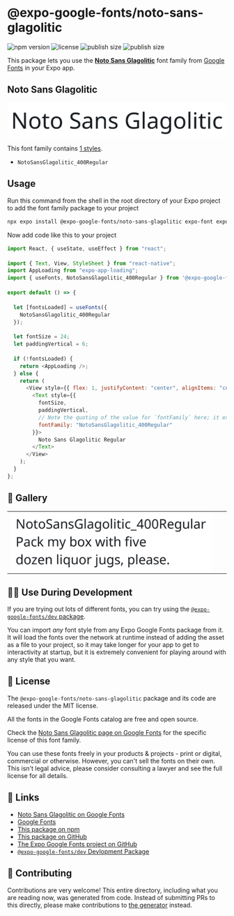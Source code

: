 # @expo-google-fonts/noto-sans-glagolitic

![npm version](https://flat.badgen.net/npm/v/@expo-google-fonts/noto-sans-glagolitic)
![license](https://flat.badgen.net/github/license/expo/google-fonts)
![publish size](https://flat.badgen.net/packagephobia/install/@expo-google-fonts/noto-sans-glagolitic)
![publish size](https://flat.badgen.net/packagephobia/publish/@expo-google-fonts/noto-sans-glagolitic)

This package lets you use the [**Noto Sans Glagolitic**](https://fonts.google.com/specimen/Noto+Sans+Glagolitic) font family from [Google Fonts](https://fonts.google.com/) in your Expo app.

## Noto Sans Glagolitic

![Noto Sans Glagolitic](./font-family.png)

This font family contains [1 styles](#-gallery).

- `NotoSansGlagolitic_400Regular`

## Usage

Run this command from the shell in the root directory of your Expo project to add the font family package to your project

```sh
npx expo install @expo-google-fonts/noto-sans-glagolitic expo-font expo-app-loading
```

Now add code like this to your project

```js
import React, { useState, useEffect } from "react";

import { Text, View, StyleSheet } from "react-native";
import AppLoading from "expo-app-loading";
import { useFonts, NotoSansGlagolitic_400Regular } from '@expo-google-fonts/noto-sans-glagolitic';

export default () => {

  let [fontsLoaded] = useFonts({
    NotoSansGlagolitic_400Regular
  });

  let fontSize = 24;
  let paddingVertical = 6;

  if (!fontsLoaded) {
    return <AppLoading />;
  } else {
    return (
      <View style={{ flex: 1, justifyContent: "center", alignItems: "center" }}>
        <Text style={{
          fontSize,
          paddingVertical,
          // Note the quoting of the value for `fontFamily` here; it expects a string!
          fontFamily: "NotoSansGlagolitic_400Regular"
        }}>
          Noto Sans Glagolitic Regular
        </Text>
      </View>
    );
  }
};
```

## 🔡 Gallery


||||
|-|-|-|
|![NotoSansGlagolitic_400Regular](./NotoSansGlagolitic_400Regular.ttf.png)||||


## 👩‍💻 Use During Development

If you are trying out lots of different fonts, you can try using the [`@expo-google-fonts/dev` package](https://github.com/expo/google-fonts/tree/master/font-packages/dev#readme).

You can import _any_ font style from any Expo Google Fonts package from it. It will load the fonts over the network at runtime instead of adding the asset as a file to your project, so it may take longer for your app to get to interactivity at startup, but it is extremely convenient for playing around with any style that you want.


## 📖 License

The `@expo-google-fonts/noto-sans-glagolitic` package and its code are released under the MIT license.

All the fonts in the Google Fonts catalog are free and open source.

Check the [Noto Sans Glagolitic page on Google Fonts](https://fonts.google.com/specimen/Noto+Sans+Glagolitic) for the specific license of this font family.

You can use these fonts freely in your products & projects - print or digital, commercial or otherwise. However, you can't sell the fonts on their own. This isn't legal advice, please consider consulting a lawyer and see the full license for all details.

## 🔗 Links

- [Noto Sans Glagolitic on Google Fonts](https://fonts.google.com/specimen/Noto+Sans+Glagolitic)
- [Google Fonts](https://fonts.google.com/)
- [This package on npm](https://www.npmjs.com/package/@expo-google-fonts/noto-sans-glagolitic)
- [This package on GitHub](https://github.com/expo/google-fonts/tree/master/font-packages/noto-sans-glagolitic)
- [The Expo Google Fonts project on GitHub](https://github.com/expo/google-fonts)
- [`@expo-google-fonts/dev` Devlopment Package](https://github.com/expo/google-fonts/tree/master/font-packages/dev)

## 🤝 Contributing

Contributions are very welcome! This entire directory, including what you are reading now, was generated from code. Instead of submitting PRs to this directly, please make contributions to [the generator](https://github.com/expo/google-fonts/tree/master/packages/generator) instead.
